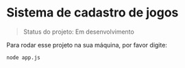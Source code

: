 <h1>Sistema de cadastro de jogos</h1>

> Status do projeto: Em desenvolvimento

Para rodar esse projeto na sua máquina, por favor digite:

````
node app.js
````
